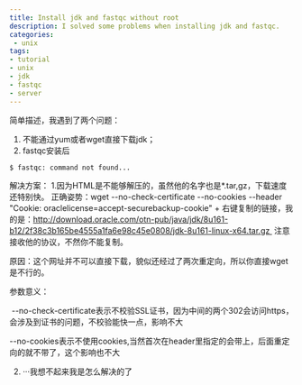 ```yaml
---
title: Install jdk and fastqc without root 
description: I solved some problems when installing jdk and fastqc.
categories:
 - unix
tags:
- tutorial
- unix
- jdk
- fastqc
- server
---
```


简单描述，我遇到了两个问题：
1. 不能通过yum或者wget直接下载jdk；
2. fastqc安装后
```sh
$ fastqc: command not found...
```

解决方案：
1.因为HTML是不能够解压的，虽然他的名字也是*.tar,gz，下载速度还特别快。
正确姿势：wget --no-check-certificate --no-cookies --header "Cookie: oraclelicense=accept-securebackup-cookie" + 右键复制的链接，我的是：http://download.oracle.com/otn-pub/java/jdk/8u161-b12/2f38c3b165be4555a1fa6e98c45e0808/jdk-8u161-linux-x64.tar.gz  注意接收他的协议，不然你不能复制。

原因：这个网址并不可以直接下载，貌似还经过了两次重定向，所以你直接wget是不行的。

参数意义：

 --no-check-certificate表示不校验SSL证书，因为中间的两个302会访问https，会涉及到证书的问题，不校验能快一点，影响不大

--no-cookies表示不使用cookies,当然首次在header里指定的会带上，后面重定向的就不带了，这个影响也不大


2. ···我想不起来我是怎么解决的了
